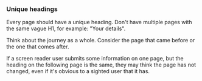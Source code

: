 ### Unique headings

Every page should have a unique heading. Don't have multiple pages with the same vague H1, for example: "Your details".

Think about the journey as a whole. Consider the page that came before or the one that comes after.

If a screen reader user submits some information on one page, but the heading on the following page is the same, they may think the page has not changed, even if it's obvious to a sighted user that it has.
